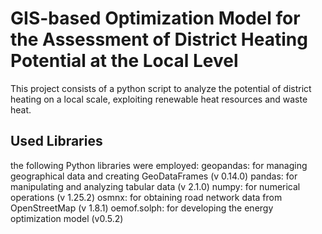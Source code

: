 # GIS-based Optimization Model for the Assessment of District Heating Potential at the Local Level
This project consists of a python script to analyze the potential of district heating on a local scale, exploiting renewable heat resources and waste heat.
##  Used Libraries
the following Python libraries were employed:
geopandas: for managing geographical data and creating GeoDataFrames (v 0.14.0)
pandas: for manipulating and analyzing tabular data (v  2.1.0)
numpy: for numerical operations (v 1.25.2)
osmnx: for obtaining road network data from OpenStreetMap (v 1.8.1)
oemof.solph: for developing the energy optimization model (v0.5.2)
